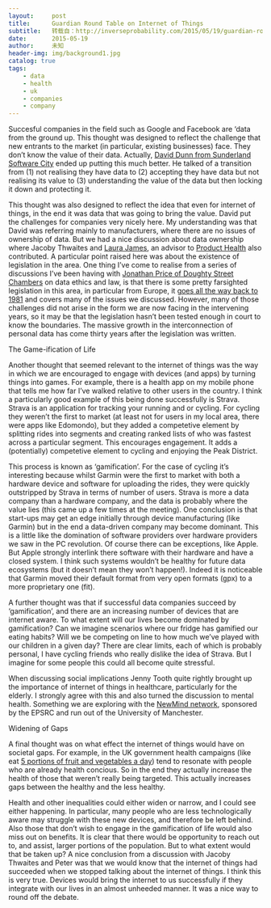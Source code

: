 ```yaml
---
layout:     post
title:      Guardian Round Table on Internet of Things
subtitle:   转载自：http://inverseprobability.com/2015/05/19/guardian-round-table
date:       2015-05-19
author:     未知
header-img: img/background1.jpg
catalog: true
tags:
    - data
    - health
    - uk
    - companies
    - company
---
```


Succesful companies in the field such as Google and Facebook are ‘data from the ground up.
This thought was designed to reflect the challenge that new entrants to the market (in particular, existing businesses) face. They don’t know the value of their data. Actually, [David Dunn from Sunderland Software City](http://www.sunderlandsoftwarecity.com/about/meet-the-team) ended up putting this much better. He talked of a transition from (1) not realising they have data to (2) accepting they have data but not realising its value to (3) understanding the value of the data but then locking it down and protecting it.

This thought was also designed to reflect the idea that even for internet of things, in the end it was data that was going to bring the value. David put the challenges for companies very nicely here. My understanding was that David was referring mainly to manufacturers, where there are no issues of ownership of data. But we had a nice discussion about data ownership where Jacoby Thwaites and [Laura James](https://uk.linkedin.com/in/laurajames), an advisor to [Product Health](http://producthealth.com/) also contributed. A particular point raised here was about the existence of legislation in the area. One thing I’ve come to realise from a series of discussions I’ve been having with [Jonathan Price of Doughty Street Chambers](http://www.doughtystreet.co.uk/barristers/profile/jonathan-price) on data ethics and law, is that there is some pretty farsighted legislation in this area, in particular from Europe, it [goes all the way back to 1981](http://conventions.coe.int/treaty/en/Treaties/Html/108.htm) and covers many of the issues we discussed. However, many of those challenges did not arise in the form we are now facing in the intervening years, so it may be that the legislation hasn’t been tested enough in court to know the boundaries. The massive growth in the interconnection of personal data has come thirty years after the legislation was written.

The Game-ification of Life

Another thought that seemed relevant to the internet of things was the way in which we are encouraged to engage with devices (and apps) by turning things into games. For example, there is a health app on my mobile phone that tells me how far I’ve walked relative to other users in the country. I think a particularly good example of this being done successfully is Strava. Strava is an application for tracking your running and or cycling. For cycling they weren’t the first to market (at least not for users in my local area, there were apps like Edomondo), but they added a competetive element by splitting rides into segments and creating ranked lists of who was fastest across a particular segment. This encourages engagement. It adds a (potentially) competetive element to cycling and enjoying the Peak District.

This process is known as ‘gamification’. For the case of cycling it’s interesting because whilst Garmin were the first to market with both a hardware device and software for uploading the rides, they were quickly outstripped by Strava in terms of number of users. Strava is more a data company than a hardware company, and the data is probably where the value lies (this came up a few times at the meeting). One conclusion is that start-ups may get an edge initially through device manufacturing (like Garmin) but in the end a data-driven company may become dominant. This is a little like the domination of software providers over hardware providers we saw in the PC revolution. Of course there can be exceptions, like Apple. But Apple strongly interlink there software with their hardware and have a closed system. I think such systems wouldn’t be healthy for future data ecosystems (but it doesn’t mean they won’t happen!). Indeed it is noticeable that Garmin moved their default format from very open formats (gpx) to a more proprietary one (fit).

A further thought was that if successful data companies succeed by ‘gamification’, and there are an increasing number of devices that are internet aware. To what extent will our lives become dominated by gamification? Can we imagine scenarios where our fridge has gamified our eating habits? Will we be competing on line to how much we’ve played with our children in a given day? There are clear limits, each of which is probably personal, I have cycling friends who really dislike the idea of Strava. But I imagine for some people this could all become quite stressful.

When discussing social implications Jenny Tooth quite rightly brought up the importance of internet of things in healthcare, particularly for the elderly. I strongly agree with this and also turned the discussion to mental health. Something we are exploring with the [NewMind network](https://www.informatics.manchester.ac.uk/NewMind/Pages/default.aspx), sponsored by the EPSRC and run out of the University of Manchester.

Widening of Gaps

A final thought was on what effect the internet of things would have on societal gaps. For example, in the UK government health campaigns (like eat [5 portions of fruit and vegetables a day](http://www.nhs.uk/livewell/5aday/Pages/5ADAYhome.aspx)) tend to resonate with people who are already health concious. So in the end they actually increase the health of those that weren’t really being targeted. This actually increases gaps between the healthy and the less healthy.

Health and other inequalities could either widen or narrow, and I could see either happening. In particular, many people who are less technologically aware may struggle with these new devices, and therefore be left behind. Also those that don’t wish to engage in the gamification of life would also miss out on benefits. It is clear that there would be opportunity to reach out to, and assist, larger portions of the population. But to what extent would that be taken up? A nice conclusion from a discussion with Jacoby Thwaites and Peter was that we would know that the internet of things had succeeded when we stopped talking about the internet of things. I think this is very true. Devices would bring the internet to us successfully if they integrate with our lives in an almost unheeded manner. It was a nice way to round off the debate.
